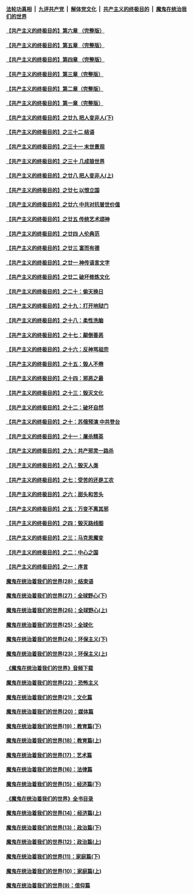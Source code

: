 ####  [法轮功真相](../../../../basic/blob/master/README.md?t=02130002) &nbsp;|&nbsp; [九评共产党](../../../../9ping.md/blob/master/README.md?t=02130002) &nbsp;|&nbsp; [解体党文化](../../../../jtdwh.md/blob/master/README.md?t=02130002)  &nbsp;|&nbsp; [共产主义的终极目的](../../../../gczydzjmd.md/blob/master/README.md?t=02130002) &nbsp;|&nbsp; [魔鬼在统治我们的世界](../../../../mgztzwmdsj.md/blob/master/README.md?t=02130002) 

#### [【共产主义的终极目的】第六章 （完整版）](../pages/nsc422/n11428913.md?t=02130002) 

#### [【共产主义的终极目的】第五章 （完整版）](../pages/nsc422/n11428912.md?t=02130002) 

#### [【共产主义的终极目的】第四章 （完整版）](../pages/nsc422/n11428907.md?t=02130002) 

#### [【共产主义的终极目的】第三章（完整版）](../pages/nsc422/n11428848.md?t=02130002) 

#### [【共产主义的终极目的】第二章（完整版）](../pages/nsc422/n11428831.md?t=02130002) 

#### [【共产主义的终极目的】第一章（完整版）](../pages/nsc422/n11417651.md?t=02130002) 

#### [【共产主义的终极目的】之廿九 把人变非人(下)](../pages/nsc422/n11344140.md?t=02130002) 

#### [【共产主义的终极目的】之三十二 结语](../pages/nsc422/n11360535.md?t=02130002) 

#### [【共产主义的终极目的】之三十一 末世景观](../pages/nsc422/n11351129.md?t=02130002) 

#### [【共产主义的终极目的】之三十 几成狼世界](../pages/nsc422/n11348280.md?t=02130002) 

#### [【共产主义的终极目的】之廿八 把人变非人(上)](../pages/nsc422/n11340492.md?t=02130002) 

#### [【共产主义的终极目的】之廿七 以恨立国](../pages/nsc422/n11336944.md?t=02130002) 

#### [【共产主义的终极目的】之廿六 中共对抗普世价值](../pages/nsc422/n11324785.md?t=02130002) 

#### [【共产主义的终极目的】之廿五 传统艺术颂神](../pages/nsc422/n11296396.md?t=02130002) 

#### [【共产主义的终极目的】之廿四 人伦典范](../pages/nsc422/n11296397.md?t=02130002) 

#### [【共产主义的终极目的】之廿三 富而有德](../pages/nsc422/n11283598.md?t=02130002) 

#### [【共产主义的终极目的】之廿一 神传语言文字](../pages/nsc422/n11263265.md?t=02130002) 

#### [【共产主义的终极目的】之廿二 破坏修炼文化](../pages/nsc422/n11245728.md?t=02130002) 

#### [【共产主义的终极目的】之二十：偷天换日](../pages/nsc422/n11238846.md?t=02130002) 

#### [【共产主义的终极目的】之十九：打开地狱门](../pages/nsc422/n11206376.md?t=02130002) 

#### [【共产主义的终极目的】之十八：柔性洗脑](../pages/nsc422/n11199994.md?t=02130002) 

#### [【共产主义的终极目的】之十七：颠倒善恶](../pages/nsc422/n11179782.md?t=02130002) 

#### [【共产主义的终极目的】之十六：反神骂祖宗](../pages/nsc422/n11166798.md?t=02130002) 

#### [【共产主义的终极目的】之十五：毁人不倦](../pages/nsc422/n11166792.md?t=02130002) 

#### [【共产主义的终极目的】之十四：邪恶之最](../pages/nsc422/n11150249.md?t=02130002) 

#### [【共产主义的终极目的】之十三：毁灭文化](../pages/nsc422/n11135227.md?t=02130002) 

#### [【共产主义的终极目的】之十二：破坏自然](../pages/nsc422/n11135214.md?t=02130002) 

#### [【共产主义的终极目的】之十：苏俄预演 中共登台](../pages/nsc422/n11118424.md?t=02130002) 

#### [【共产主义的终极目的】之十一：屠杀精英](../pages/nsc422/n11118442.md?t=02130002) 

#### [【共产主义的终极目的】之九：共产邪灵一路杀](../pages/nsc422/n11114139.md?t=02130002) 

#### [【共产主义的终极目的】之八：毁灭人类](../pages/nsc422/n11108503.md?t=02130002) 

#### [【共产主义的终极目的】之七：受苦的还是工农](../pages/nsc422/n11101809.md?t=02130002) 

#### [【共产主义的终极目的】之六：甜头和苦头](../pages/nsc422/n11096971.md?t=02130002) 

#### [【共产主义的终极目的】之五：万变不离其邪](../pages/nsc422/n11091285.md?t=02130002) 

#### [【共产主义的终极目的】之四：毁灭路线图](../pages/nsc422/n11086284.md?t=02130002) 

#### [【共产主义的终极目的】之三：马克思魔变](../pages/nsc422/n11061941.md?t=02130002) 

#### [【共产主义的终极目的】之二：中心之国](../pages/nsc422/n11047728.md?t=02130002) 

#### [【共产主义的终极目的】之一：序言](../pages/nsc422/n11086077.md?t=02130002) 

#### [魔鬼在统治着我们的世界(28)：结束语](../pages/nsc422/n10936246.md?t=02130002) 

#### [魔鬼在统治着我们的世界(27)：全球野心(下)](../pages/nsc422/n10928319.md?t=02130002) 

#### [魔鬼在统治着我们的世界(26)：全球野心(上)](../pages/nsc422/n10900318.md?t=02130002) 

#### [魔鬼在统治着我们的世界(25)：全球化](../pages/nsc422/n10788205.md?t=02130002) 

#### [魔鬼在统治着我们的世界(24)：环保主义(下)](../pages/nsc422/n10695307.md?t=02130002) 

#### [魔鬼在统治着我们的世界(23)：环保主义(上)](../pages/nsc422/n10688613.md?t=02130002) 

#### [《魔鬼在统治着我们的世界》音频下载](../pages/nsc422/n10635553.md?t=02130002) 

#### [魔鬼在统治着我们的世界(22)：恐怖主义](../pages/nsc422/n10614727.md?t=02130002) 

#### [魔鬼在统治着我们的世界(21)：文化篇](../pages/nsc422/n10597706.md?t=02130002) 

#### [魔鬼在统治着我们的世界(20)：媒体篇](../pages/nsc422/n10586579.md?t=02130002) 

#### [魔鬼在统治着我们的世界(19)：教育篇(下)](../pages/nsc422/n10564808.md?t=02130002) 

#### [魔鬼在统治着我们的世界(18)：教育篇(上)](../pages/nsc422/n10526970.md?t=02130002) 

#### [魔鬼在统治着我们的世界(17)：艺术篇](../pages/nsc422/n10499093.md?t=02130002) 

#### [魔鬼在统治着我们的世界(16)：法律篇](../pages/nsc422/n10485969.md?t=02130002) 

#### [魔鬼在统治着我们的世界(15)：经济篇(下)](../pages/nsc422/n10469975.md?t=02130002) 

#### [《魔鬼在统治着我们的世界》全书目录](../pages/nsc422/n10464261.md?t=02130002) 

#### [魔鬼在统治着我们的世界(14)：经济篇(上)](../pages/nsc422/n10457370.md?t=02130002) 

#### [魔鬼在统治着我们的世界(13)：政治篇(下)](../pages/nsc422/n10448270.md?t=02130002) 

#### [魔鬼在统治着我们的世界(12)：政治篇(上)](../pages/nsc422/n10444576.md?t=02130002) 

#### [魔鬼在统治着我们的世界(11)：家庭篇(下)](../pages/nsc422/n10440961.md?t=02130002) 

#### [魔鬼在统治着我们的世界(10)：家庭篇(上)](../pages/nsc422/n10435448.md?t=02130002) 

#### [魔鬼在统治着我们的世界(9)：信仰篇](../pages/nsc422/n10432159.md?t=02130002) 

